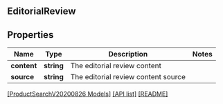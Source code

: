 ## EditorialReview

## Properties

Name | Type | Description | Notes
------------ | ------------- | ------------- | -------------
**content** | **string** | The editorial review content |
**source** | **string** | The editorial review content source |

[[ProductSearchV20200826 Models]](../) [[API list]](../../Api) [[README]](../../../README.md)
